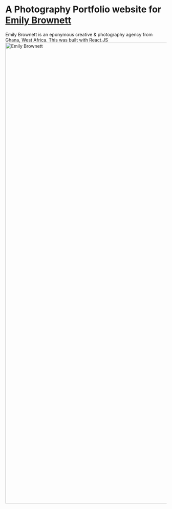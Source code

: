# A Photography Portfolio website for [Emily Brownett](https://emilybrownett.vercel.app) 

Emily Brownett is an eponymous creative & photography agency from Ghana, West Africa.
This was built with React.JS
<img width="1440" alt=" Emily Brownett" src="https://user-images.githubusercontent.com/86326433/235374088-f0381cd6-625f-48dc-973a-336c7e2ddd4c.png">
